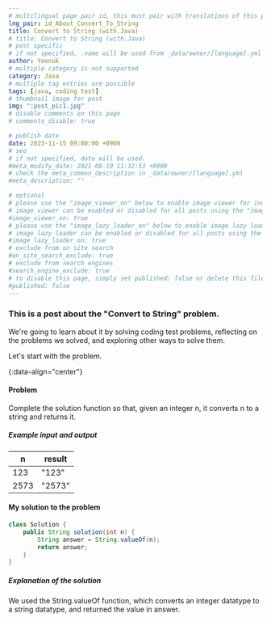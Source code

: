 ```yaml
---
# multilingual page pair id, this must pair with translations of this page. (This name must be unique)
lng_pair: id_About_Convert_To_String
title: Convert to String (with.Java)
# title: Convert to String (with.Java)
# post specific
# if not specified, .name will be used from _data/owner/[language].yml
author: Yeonuk
# multiple category is not supported
category: Java
# multiple tag entries are possible
tags: [java, coding test]
# thumbnail image for post
img: ":post_pic1.jpg"
# disable comments on this page
# comments_disable: true

# publish date
date: 2023-11-15 09:00:00 +0900
# seo
# if not specified, date will be used.
#meta_modify_date: 2021-08-10 11:32:53 +0900
# check the meta_common_description in _data/owner/[language].yml
#meta_description: ""

# optional
# please use the "image_viewer_on" below to enable image viewer for individual pages or posts (_posts/ or [language]/_posts folders).
# image viewer can be enabled or disabled for all posts using the "image_viewer_posts: true" setting in _data/conf/main.yml.
#image_viewer_on: true
# please use the "image_lazy_loader_on" below to enable image lazy loader for individual pages or posts (_posts/ or [language]/_posts folders).
# image lazy loader can be enabled or disabled for all posts using the "image_lazy_loader_posts: true" setting in _data/conf/main.yml.
#image_lazy_loader_on: true
# exclude from on site search
#on_site_search_exclude: true
# exclude from search engines
#search_engine_exclude: true
# to disable this page, simply set published: false or delete this file
#published: false
---
```


<!-- outline-start -->

### This is a post about the "Convert to String" problem.

We're going to learn about it by solving coding test problems, reflecting on the problems we solved, and exploring other ways to solve them.

Let's start with the problem.

{:data-align="center"}

<!-- outline-end -->

#### Problem

Complete the solution function so that, given an integer n, it converts n to a string and returns it.

##### Example input and output

| n    | result |
| ---- | ------ |
| 123  | "123"  |
| 2573 | "2573" |

#### My solution to the problem

```java
class Solution {
    public String solution(int n) {
        String answer = String.valueOf(n);
        return answer;
    }
}
```

##### Explanation of the solution

We used the String.valueOf function, which converts an integer datatype to a string datatype, and returned the value in answer.
